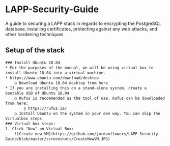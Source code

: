 # LAPP-Security-Guide
A guide to securing a LAPP stack in regards to encrypting the PostgreSQL database, installing certificates, protecting against any web attacks, and other hardening techniques

## Setup of the stack
	### Install Ubuntu 18.04	
	* For the purposes of the manual, we will be using virtual box to install Ubuntu 18.04 into a virtual machine.
	* https://www.ubuntu.com/download/desktop
		○ Download Ubuntu 18.04 desktop from here
	* If you are installing this on a stand-alone system, create a bootable USB of Ubuntu 18.04
		○ Rufus is recommended as the tool of use. Rufus can be downloaded from here:
			§ https://rufus.ie/
		○ Install Ubuntu on the system in your own way. You can skip the Virtualbox steps
	### Virtual box steps:
	1. Click "New" on Virtual Box:
		![Create new VM](https://github.com/jordanflowers/LAPP-Security-Guide/blob/master/screenshots/CreateNewVM.JPG)
